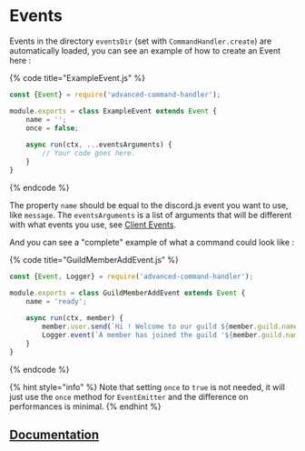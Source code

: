 # Events

Events in the directory `eventsDir` \(set with `CommandHandler.create`\) are automatically loaded, you can see an example of how to create an Event here :

{% code title="ExampleEvent.js" %}
```javascript
const {Event} = require('advanced-command-handler');

module.exports = class ExampleEvent extends Event {
    name = '';
    once = false;
    
    async run(ctx, ...eventsArguments) {
        // Your code goes here.
    }
}
```
{% endcode %}

The property `name` should be equal to the discord.js event you want to use, like `message`. The `eventsArguments` is a list of arguments that will be different with what events you use, see [Client Events](https://discord.js.org/#/docs/main/stable/class/Client).

And you can see a "complete" example of what a command could look like :

{% code title="GuildMemberAddEvent.js" %}
```javascript
const {Event, Logger} = require('advanced-command-handler');

module.exports = class GuildMemberAddEvent extends Event {
    name = 'ready';
    
    async run(ctx, member) {
        member.user.send(`Hi ! Welcome to our guild ${member.guild.name}, we now have **${member.guild.memberCount}** members !`);
        Logger.event(`A member has joined the guild '${member.guild.name}'.`, ctx.eventName);
    }
}
```
{% endcode %}

{% hint style="info" %}
Note that setting `once` to `true` is not needed, it will just use the `once` method for `EventEmitter` and the difference on performances is minimal.
{% endhint %}

## [Documentation](https://advanced-command-handler.github.io/docs/classes/event.html)

